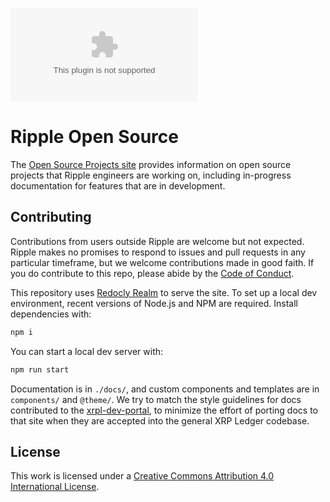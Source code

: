 [![License](https://img.shields.io/github/license/ripple/opensource.ripple.com)](https://github.com/ripple/opensource.ripple.com/blob/main/LICENSE)

# Ripple Open Source

The [Open Source Projects site](https://opensource.ripple.com) provides information on open source projects that Ripple engineers are working on, including in-progress documentation for features that are in development.

## Contributing

Contributions from users outside Ripple are welcome but not expected. Ripple makes no promises to respond to issues and pull requests in any particular timeframe, but we welcome contributions made in good faith. If you do contribute to this repo, please abide by the [Code of Conduct](./CODE_OF_CONDUCT.md).

This repository uses [Redocly Realm](https://redocly.com/docs/realm) to serve the site. To set up a local dev environment, recent versions of Node.js and NPM are required. Install dependencies with:

```sh
npm i
```

You can start a local dev server with:

```sh
npm run start
```

Documentation is in `./docs/`, and custom components and templates are in `components/` and `@theme/`. We try to match the style guidelines for docs contributed to the [xrpl-dev-portal](https://github.com/XRPLF/xrpl-dev-portal/), to minimize the effort of porting docs to that site when they are accepted into the general XRP Ledger codebase.


## License

This work is licensed under a [Creative Commons Attribution 4.0 International License][cc-by].

[cc-by]: http://creativecommons.org/licenses/by/4.0/
